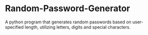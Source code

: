 # Random-Password-Generator
A python program that generates random passwords based on user-specified length, utilizing letters, digits and special characters.
